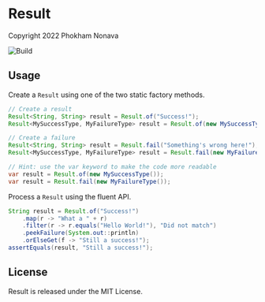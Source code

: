 Result
======

Copyright 2022 Phokham Nonava

![Build](https://github.com/fluxroot/result/actions/workflows/build.yml/badge.svg)


Usage
-----
Create a `Result` using one of the two static factory methods.

```java
// Create a result
Result<String, String> result = Result.of("Success!");
Result<MySuccessType, MyFailureType> result = Result.of(new MySuccessType());

// Create a failure
Result<String, String> result = Result.fail("Something's wrong here!");
Result<MySuccessType, MyFailureType> result = Result.fail(new MyFailureType());

// Hint: use the var keyword to make the code more readable
var result = Result.of(new MySuccessType());
var result = Result.fail(new MyFailureType());
```

Process a `Result` using the fluent API.

```java
String result = Result.of("Success!")
    .map(r -> "What a " + r)
    .filter(r -> r.equals("Hello World!"), "Did not match")
    .peekFailure(System.out::println)
    .orElseGet(f -> "Still a success!");
assertEquals(result, "Still a success!");
```


License
-------
Result is released under the MIT License.
